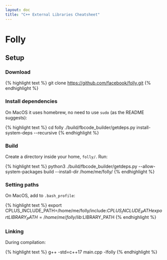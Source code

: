 ```yaml
---
layout: doc
title: "C++ External Libraries Cheatsheet"
---
```


# Folly

## Setup

### Download

{% highlight text %}
git clone https://github.com/facebook/folly.git
{% endhighlight %}

### Install dependencies

On MacOS it uses homebrew, no need to use `sudo` (as the README suggests):

{% highlight text %}
cd folly
./build/fbcode_builder/getdeps.py install-system-deps --recursive
{% endhighlight %}

### Build

Create a directory inside your home, `folly/`. Run:

{% highlight text %}
python3 ./build/fbcode_builder/getdeps.py --allow-system-packages build --install-dir /home/me/folly/
{% endhighlight %}

### Setting paths

On MacOS, add to `.bash_profile`:

{% highlight text %}
export CPLUS_INCLUDE_PATH=/home/me/folly/include:$CPLUS_INCLUDE_PATH
export LIBRARY_PATH=/home/me/folly/lib:$LIBRARY_PATH
{% endhighlight %}

### Linking

During compilation:

{% highlight text %}
g++ -std=c++17 main.cpp -lfolly
{% endhighlight %}
